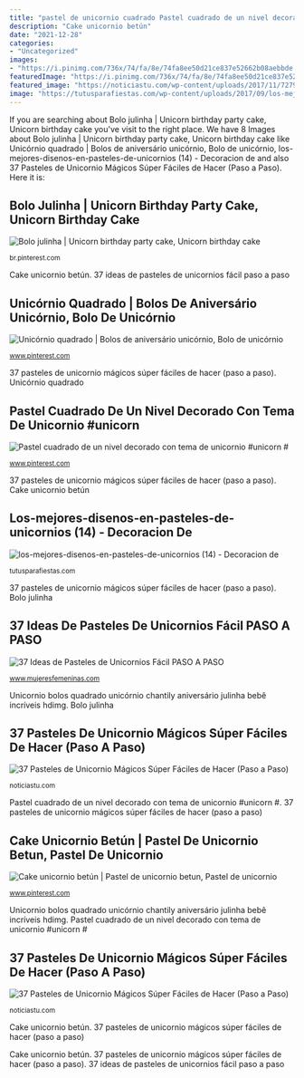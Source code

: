 ```yaml
---
title: "pastel de unicornio cuadrado Pastel cuadrado de un nivel decorado con tema de unicornio #unicorn #"
description: "Cake unicornio betún"
date: "2021-12-28"
categories:
- "Uncategorized"
images:
- "https://i.pinimg.com/736x/74/fa/8e/74fa8ee50d21ce837e52662b08aebbde.jpg"
featuredImage: "https://i.pinimg.com/736x/74/fa/8e/74fa8ee50d21ce837e52662b08aebbde.jpg"
featured_image: "https://noticiastu.com/wp-content/uploads/2017/11/7279eebeff49702ca731593856c5614f-bolo-cake-unicorn-cakes.jpg"
image: "https://tutusparafiestas.com/wp-content/uploads/2017/09/los-mejores-disenos-en-pasteles-de-unicornios-14.jpg"
---
```


If you are searching about Bolo julinha | Unicorn birthday party cake, Unicorn birthday cake you've visit to the right place. We have 8 Images about Bolo julinha | Unicorn birthday party cake, Unicorn birthday cake like Unicórnio quadrado | Bolos de aniversário unicórnio, Bolo de unicórnio, los-mejores-disenos-en-pasteles-de-unicornios (14) - Decoracion de and also 37 Pasteles de Unicornio Mágicos Súper Fáciles de Hacer (Paso a Paso). Here it is:

## Bolo Julinha | Unicorn Birthday Party Cake, Unicorn Birthday Cake

![Bolo julinha | Unicorn birthday party cake, Unicorn birthday cake](https://i.pinimg.com/736x/74/fa/8e/74fa8ee50d21ce837e52662b08aebbde.jpg "Pastel cuadrado de un nivel decorado con tema de unicornio #unicorn #")

<small>br.pinterest.com</small>

Cake unicornio betún. 37 ideas de pasteles de unicornios fácil paso a paso

## Unicórnio Quadrado | Bolos De Aniversário Unicórnio, Bolo De Unicórnio

![Unicórnio quadrado | Bolos de aniversário unicórnio, Bolo de unicórnio](https://i.pinimg.com/originals/81/45/d5/8145d5998a505bf5812355495fe82de2.jpg "Bolo julinha")

<small>www.pinterest.com</small>

37 pasteles de unicornio mágicos súper fáciles de hacer (paso a paso). Unicórnio quadrado

## Pastel Cuadrado De Un Nivel Decorado Con Tema De Unicornio #unicorn #

![Pastel cuadrado de un nivel decorado con tema de unicornio #unicorn #](https://i.pinimg.com/736x/23/9c/6c/239c6c7b67f8dfd4cd71dcd124a09f1b.jpg "Cake unicornio betún")

<small>www.pinterest.com</small>

37 pasteles de unicornio mágicos súper fáciles de hacer (paso a paso). Cake unicornio betún

## Los-mejores-disenos-en-pasteles-de-unicornios (14) - Decoracion De

![los-mejores-disenos-en-pasteles-de-unicornios (14) - Decoracion de](https://tutusparafiestas.com/wp-content/uploads/2017/09/los-mejores-disenos-en-pasteles-de-unicornios-14.jpg "Pastel cuadrado de un nivel decorado con tema de unicornio #unicorn #")

<small>tutusparafiestas.com</small>

37 pasteles de unicornio mágicos súper fáciles de hacer (paso a paso). Bolo julinha

## 37 Ideas De Pasteles De Unicornios Fácil PASO A PASO

![37 Ideas de Pasteles de Unicornios Fácil PASO A PASO](http://www.mujeresfemeninas.com/imagenes/recetas/pastel-unicornio-cuerno-dorado.jpg "Unicornio bolos quadrado unicórnio chantily aniversário julinha bebê incríveis hdimg")

<small>www.mujeresfemeninas.com</small>

Unicornio bolos quadrado unicórnio chantily aniversário julinha bebê incríveis hdimg. Bolo julinha

## 37 Pasteles De Unicornio Mágicos Súper Fáciles De Hacer (Paso A Paso)

![37 Pasteles de Unicornio Mágicos Súper Fáciles de Hacer (Paso a Paso)](https://noticiastu.com/wp-content/uploads/2018/02/1519227303-0.jpg "Unicórnio quadrado")

<small>noticiastu.com</small>

Pastel cuadrado de un nivel decorado con tema de unicornio #unicorn #. 37 pasteles de unicornio mágicos súper fáciles de hacer (paso a paso)

## Cake Unicornio Betún | Pastel De Unicornio Betun, Pastel De Unicornio

![Cake unicornio betún | Pastel de unicornio betun, Pastel de unicornio](https://i.pinimg.com/originals/ef/a1/08/efa108240fcac4097bc57b30c5eac62a.jpg "Pastel cuadrado de un nivel decorado con tema de unicornio #unicorn #")

<small>www.pinterest.com</small>

Unicornio bolos quadrado unicórnio chantily aniversário julinha bebê incríveis hdimg. Pastel cuadrado de un nivel decorado con tema de unicornio #unicorn #

## 37 Pasteles De Unicornio Mágicos Súper Fáciles De Hacer (Paso A Paso)

![37 Pasteles de Unicornio Mágicos Súper Fáciles de Hacer (Paso a Paso)](https://noticiastu.com/wp-content/uploads/2017/11/7279eebeff49702ca731593856c5614f-bolo-cake-unicorn-cakes.jpg "Pastel cuadrado de un nivel decorado con tema de unicornio #unicorn #")

<small>noticiastu.com</small>

Cake unicornio betún. 37 pasteles de unicornio mágicos súper fáciles de hacer (paso a paso)

Cake unicornio betún. 37 pasteles de unicornio mágicos súper fáciles de hacer (paso a paso). 37 ideas de pasteles de unicornios fácil paso a paso
